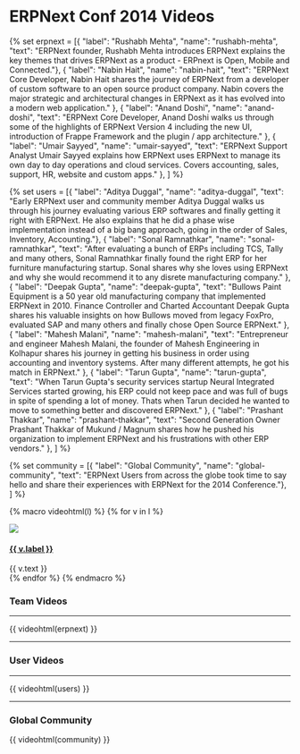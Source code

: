 # ERPNext Conf 2014 Videos

{% set erpnext = [{
		"label": "Rushabh Mehta",
		"name": "rushabh-mehta",
		"text": "ERPNext founder, Rushabh Mehta introduces ERPNext explains the key themes that drives ERPNext as a product - ERPnext is Open, Mobile and Connected."},
	{
		"label": "Nabin Hait",
		"name": "nabin-hait",
		"text": "ERPNext Core Developer, Nabin Hait shares the journey of ERPNext from a developer of custom software to an open source product company. Nabin covers the major strategic and architectural changes in ERPNext as it has evolved into a modern web application."
	},
	{
		"label": "Anand Doshi",
		"name": "anand-doshi",
		"text": "ERPNext Core Developer, Anand Doshi walks us through some of the highlights of ERPNext Version 4 including the new UI, introduction of Frappe Framework and the plugin / app architecture."
	},
	{
		"label": "Umair Sayyed",
		"name": "umair-sayyed",
		"text": "ERPNext Support Analyst Umair Sayyed explains how ERPNext uses ERPNext to manage its own day to day operations and cloud services. Covers accounting, sales, support, HR, website and custom apps."
	},
	] %}

{% set users = [{
		"label": "Aditya Duggal",
		"name": "aditya-duggal",
		"text": "Early ERPNext user and community member Aditya Duggal walks us through his journey evaluating various ERP softwares and finally getting it right with ERPNext. He also explains that he did a phase wise implementation instead of a big bang approach, going in the order of Sales, Inventory, Accounting."},
	{
		"label": "Sonal Ramnathkar",
		"name": "sonal-ramnathkar",
		"text": "After evaluating a bunch of ERPs including TCS, Tally and many others, Sonal Ramnathkar finally found the right ERP for her furniture manufacturing startup. Sonal shares why she loves using ERPNext and why she would recommend it to any disrete manufacturing company."
	},
	{
		"label": "Deepak Gupta",
		"name": "deepak-gupta",
		"text": "Bullows Paint Equipment is a 50 year old manufacturing company that implemented ERPNext in 2010. Finance Controller and Charted Accountant Deepak Gupta shares his valuable insights on how Bullows moved from legacy FoxPro, evaluated SAP and many others and finally chose Open Source ERPNext."
	},
	{
		"label": "Mahesh Malani",
		"name": "mahesh-malani",
		"text": "Entrepreneur and engineer Mahesh Malani, the founder of Mahesh Engineering in Kolhapur shares his journey in getting his business in order using accounting and inventory systems. After many different attempts, he got his match in ERPNext."
	},
	{
		"label": "Tarun Gupta",
		"name": "tarun-gupta",
		"text": "When Tarun Gupta's security services startup Neural Integrated Services started growing, his ERP could not keep pace and was full of bugs in spite of spending a lot of money. Thats when Tarun decided he wanted to move to something better and discovered ERPNext."
	},
	{
		"label": "Prashant Thakkar",
		"name": "prashant-thakkar",
		"text": "Second Generation Owner Prashant Thakkar of Mukund / Magnum shares how he pushed his organization to implement ERPNext and his frustrations with other ERP vendors."
	},
] %}

{% set community = [{
		"label": "Global Community",
		"name": "global-community",
		"text": "ERPNext Users from across the globe took time to say hello and share their experiences with ERPNext for the 2014 Conference."},
] %}

{% macro videohtml(l) %}
{% for v in l %}
<div class="row">
	<div class="col-sm-3">
		<a href="/conf/videos/{{ v.name }}">
			<img src="/assets/erpnext_org/images/conf/videos/{{ v.name }}.jpg">
		</a>
	</div>
	<div class="col-sm-9">
		<h4><a href="/conf/videos/{{ v.name }}">{{ v.label }}</a></h4>
		{{ v.text }}
	</div>
</div>
{% endfor %}
{% endmacro %}

### Team Videos

---

{{ videohtml(erpnext) }}

---

<a name="user"></a>

### User Videos

---

{{ videohtml(users) }}

---

### Global Community

{{ videohtml(community) }}

